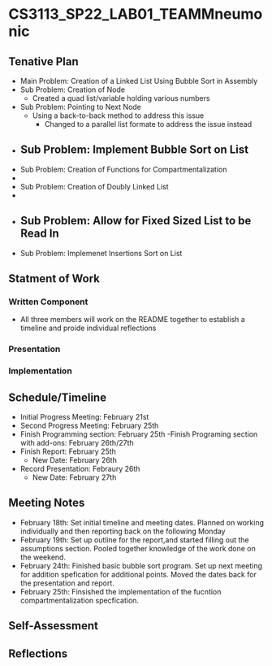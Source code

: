# CS3113_SP22_LAB01_TEAMMneumonic

## Tenative Plan 
-  Main Problem: Creation of a Linked List Using Bubble Sort in Assembly 
-  Sub Problem: Creation of Node
   - Created a quad list/variable holding various numbers
-  Sub Problem: Pointing to Next Node
   -  Using a back-to-back method to address this issue
      - Changed to a parallel list formate to address the issue instead
-  Sub Problem: Implement Bubble Sort on List
   - 
- Sub Problem: Creation of Functions for Compartmentalization
 -  
- Sub Problem: Creation of Doubly Linked List
 - 
- Sub Problem: Allow for Fixed Sized List to be Read In 
   -
- Sub Problem: Implemenet Insertions Sort on List 




## Statment of Work 

### Written Component
-  All three members will work on the README together to establish a timeline and proide individual reflections
### Presentation

### Implementation

## Schedule/Timeline 
-  Initial Progress Meeting: February 21st
-  Second Progress Meeting: February 25th
-  Finish Programming section: February 25th
   -Finish Programing section with add-ons: February 26th/27th
-  Finish Report: February 25th
   - New Date: February 26th 
-  Record Presentation: Febraury 26th
   - New Date: February 27th 
 
## Meeting Notes
-  February 18th: Set initial timeline and meeting dates. Planned on working individually and then reporting back on the following Monday 
-  February 19th: Set up outline for the report,and started filling out the assumptions section. Pooled together knowledge of the work done on the weekend.
-  February 24th: Finished basic bubble sort program. Set up next meeting for addition spefication for additional points. Moved the dates back for the presentation and report.
-  February 25th: Finsished the implementation of the fucntion compartmentalization specfication.  
 
 ## Self-Assessment 
 
 ## Reflections
 
   
